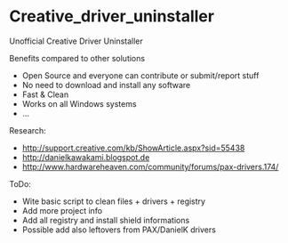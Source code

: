# Creative_driver_uninstaller

Unofficial Creative Driver Uninstaller


Benefits compared to other solutions
- Open Source and everyone can contribute or submit/report stuff 
- No need to download and install any software 
- Fast & Clean 
- Works on all Windows systems 
- ...


Research:
* http://support.creative.com/kb/ShowArticle.aspx?sid=55438
* http://danielkawakami.blogspot.de
* http://www.hardwareheaven.com/community/forums/pax-drivers.174/


ToDo:
- Wite basic script to clean files + drivers + registry 
- Add more project info 
- Add all registry and install shield informations
- Possible add also leftovers from PAX/DanielK drivers 
